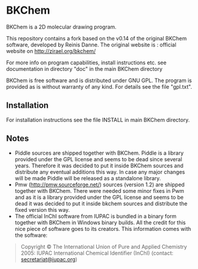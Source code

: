 # BKChem
BKChem is a 2D molecular drawing program.

This repository contains a fork based on the v0.14 of the original BKChem software, developed by Reinis Danne. The original website is : official website on http://zirael.org/bkchem/

For more info on program capabilities, install instructions etc. see
documentation in directory "doc" in the main BKChem directory 

BKChem is free software and is distributed under GNU GPL. The program is
provided as is without warranty of any kind. For details see the
file "gpl.txt".

## Installation

For installation instructions see the file INSTALL in main BKChem directory.
 
## Notes

* Piddle sources are shipped together with BKChem. Piddle is a library provided under the GPL license and seems to be dead since several years. Therefore it was decided to put it inside BKChem sources and distribute any eventual additions this way. In case any major changes will be made Piddle will be released as a standalone library.
* Pmw (http://pmw.sourceforge.net/) sources (version 1.2) are shipped together with BKChem. There were needed some minor fixes in Pwm and as it is a library provided under the GPL license and seems to be dead it was decided to put it inside bkchem sources and distribute the fixed version this way.
* The official InChI software from IUPAC is bundled in a binary form together with BKChem in Windows binary builds. All the credit for this nice piece of
software goes to its creators. This information comes with the software:
> Copyright © The International Union of Pure and Applied Chemistry 2005: IUPAC
> International Chemical Identifier (InChI)
> (contact: secretariat@iupac.org)
